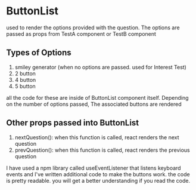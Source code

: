 # ButtonList 

used to render the options provided with the question. The options are passed as props from TestA component or TestB component

## Types of Options

1. smiley generator (when no options are passed. used for Interest Test)
2. 2 button
3. 4 button
2. 5 button


all the code for these are inside of ButtonList component itself.
Depending on the number of options passed, The associated buttons are rendered


## Other props passed into ButtonList

1. nextQuestion(): when this function is called, react renders the next question
1. prevQuestion(): when this function is called, react renders the previous question


I have used a npm library called useEventListener that listens keyboard events and I've written additional code to make the buttons work. the code is pretty readable. you will get a better understanding if you read the code.
